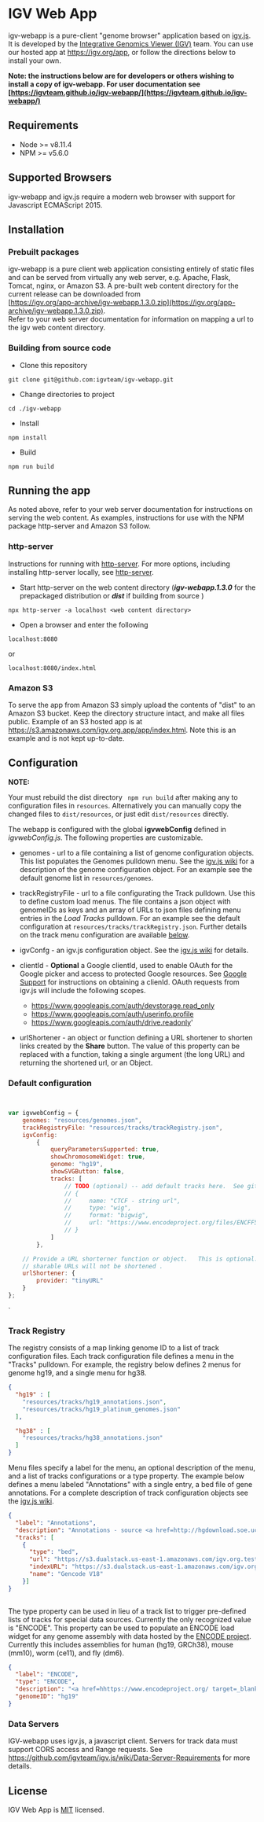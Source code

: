 # IGV Web App

igv-webapp is a pure-client "genome browser" application based on [igv.js](https://github.com/igvteam/igv.js).  It is developed by the [Integrative Genomics Viewer (IGV)](https://igv.org) team. You can use our hosted app at https://igv.org/app, or follow the directions below to install your own.

**Note:  the instructions below are for developers or others wishing to install a copy of igv-webapp.  For user documentation see [https://igvteam.github.io/igv-webapp/](https://igvteam.github.io/igv-webapp/)**

## Requirements
- Node >= v8.11.4
- NPM >= v5.6.0

## Supported Browsers

igv-webapp and igv.js require a modern web browser with support for Javascript ECMAScript 2015.

## Installation

### Prebuilt packages

igv-webapp is a pure client web application consisting entirely of static files and can be served from virtually any web server, 
e.g.  Apache, Flask, Tomcat, nginx,  or Amazon S3.   A pre-built web content directory for the current release can be downloaded from     
[https://igv.org/app-archive/igv-webapp.1.3.0.zip](https://igv.org/app-archive/igv-webapp.1.3.0.zip).  
Refer to your web server documentation for information on mapping a url to the igv web content directory.


### Building from source code

* Clone this repository
````
git clone git@github.com:igvteam/igv-webapp.git
````
* Change directories to project
````
cd ./igv-webapp
````
* Install
````
npm install
````
* Build
````
npm run build
````

## Running the app

As noted above, refer to your web server documentation for instructions on serving the web content.  As examples, 
instructions for use with the NPM package http-server and Amazon S3 follow.  

### http-server

Instructions for running with [http-server](https://www.npmjs.com/package/http-server).  For more options, including
installing http-server locally, see [http-server](https://www.npmjs.com/package/http-server).

* Start http-server on the web content directory (_**igv-webapp.1.3.0**_ for the prepackaged distribution or _**dist**_ if building from source )
````
npx http-server -a localhost <web content directory>
````

* Open a browser and enter the following
````
localhost:8080
````

or
````
localhost:8080/index.html
````

### Amazon S3

To serve the app from Amazon S3 simply upload the contents of "dist" to an Amazon S3 bucket.  Keep the 
directory structure intact, and make all files public.  Example of an S3 hosted app is at  
https://s3.amazonaws.com/igv.org.app/app/index.html.   Note this is an example and is not kept up-to-date.


## Configuration

**NOTE:** 

Your must rebuild the dist directory ``` npm run build``` after making any to configuration files in ```resources```.  Alternatively 
you can manually copy the changed files to ```dist/resources```,  or just edit ```dist/resources``` directly.


The webapp is configured with the global **igvwebConfig** defined in _igvwebConfig.js_.  The following properties
are customizable.

* genomes - url to a file containing a list of genome configuration objects.  This list populates the Genomes 
pulldown menu.  See the [igv.js wiki](https://github.com/igvteam/igv.js/wiki/Reference-Genome-2.0) for a description of 
the genome configuration object.  For an example see 
the default genome list in ```resources/genomes```.

* trackRegistryFile - url to a file configurating the Track pulldown.  Use this to define custom load menus.  The file contains
a json object with genomeIDs as keys and an array of URLs to json files defining menu entries in the _Load Tracks_ pulldown.
For an example see the default configuration at ```resources/tracks/trackRegistry.json```.    Further details on the track menu configuration are available [below](#track-registry).

* igvConfg - an igv.js configuration object.   See the [igv.js wiki](https://github.com/igvteam/igv.js/wiki/Browser-Configuration-2.0) for details.

* clientId - **Optional** a Google clientId, used to enable OAuth for the Google picker and access to protected
Google resources.  See [Google Support](https://developers.google.com/identity/sign-in/web/sign-in) for
instructions on obtaining a clienId.  OAuth requests from igv.js will include the following scopes.

    * https://www.googleapis.com/auth/devstorage.read_only 
    * https://www.googleapis.com/auth/userinfo.profile 
    * https://www.googleapis.com/auth/drive.readonly'
  
* urlShortener - an object or function defining a URL shortener to shorten links created by the **Share** button.  The value of this property can be replaced with a function, taking a single argument (the long URL) and returning the shortened url, or an Object. 

### Default configuration

```javascript


var igvwebConfig = {
    genomes: "resources/genomes.json",
    trackRegistryFile: "resources/tracks/trackRegistry.json",
    igvConfig:
        {
            queryParametersSupported: true,
            showChromosomeWidget: true,
            genome: "hg19",
            showSVGButton: false,
            tracks: [
                // TODO (optional) -- add default tracks here.  See github.com/igvteam/igv.js/wiki for details
                // {
                //     name: "CTCF - string url",
                //     type: "wig",
                //     format: "bigwig",
                //     url: "https://www.encodeproject.org/files/ENCFF563PAW/@@download/ENCFF563PAW.bigWig"
                // }
            ]
        },

    // Provide a URL shorterner function or object.   This is optional.  If not supplied
    // sharable URLs will not be shortened .
    urlShortener: {
        provider: "tinyURL"
    }
};
```
`
### Track Registry

The registry consists of a map linking genome ID to a list of track configuration files.   Each track configuration
file defines a menu in the "Tracks" pulldown.   For example, the registry below defines 2 menus for genome hg19,
and a single menu for hg38.

```json
{
  "hg19" : [
    "resources/tracks/hg19_annotations.json",
    "resources/tracks/hg19_platinum_genomes.json"
  ],

  "hg38" : [
    "resources/tracks/hg38_annotations.json"
  ]
}
```


Menu files specify a label for the menu, an optional description of the menu,  and a list of tracks configurations or a type property. 
The example below defines a menu labeled "Annotations" with a single entry, a bed file of gene annotations.
For a complete description of track configuration objects see the [igv.js wiki](https://github.com/igvteam/igv.js/wiki/Tracks-2.0).

```json
{
  "label": "Annotations",
  "description": "Annotations - source <a href=http://hgdownload.soe.ucsc.edu/downloads.html target=_blank>UCSC Genome Browser</a>",
  "tracks": [
	{
	  "type": "bed",
	  "url": "https://s3.dualstack.us-east-1.amazonaws.com/igv.org.test/data/gencode.v18.collapsed.bed",
	  "indexURL": "https://s3.dualstack.us-east-1.amazonaws.com/igv.org.test/data/gencode.v18.collapsed.bed.idx",
	  "name": "Gencode V18"
	}]
}
	
```

The type property can be used in lieu of a track list to trigger pre-defined lists of tracks for special data sources.
Currently the only recognized value is "ENCODE".   This property can be used to populate an ENCODE load widget for any
genome assembly with data hosted by the [ENCODE project](https://www.encodeproject.org/).   Currently this includes
assemblies for human (hg19, GRCh38),  mouse (mm10), worm (ce11), and fly (dm6).

```json
{
  "label": "ENCODE",
  "type": "ENCODE",
  "description": "<a href=hhttps://www.encodeproject.org/ target=_blank>Encylopedia of Genomic Elements</a>",
  "genomeID": "hg19"
}

```

### Data Servers

IGV-webapp uses igv.js, a javascript client. Servers for track data must support CORS access and Range requests.  See https://github.com/igvteam/igv.js/wiki/Data-Server-Requirements  for more details.  


## License
IGV Web App is [MIT](/LICENSE) licensed.

